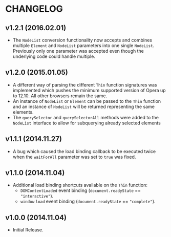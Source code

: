 CHANGELOG
=========

v1.2.1 (2016.02.01)
-------------------
- The `NodeList` conversion functionality now accepts and combines multiple `Element` and `NodeList` parameters into one single `NodeList`. Previously only one parameter was accepted even though the underlying code could handle multiple.

v1.2.0 (2015.01.05)
-------------------
- A different way of parsing the different `Thin` function signatures was implemented which pushes the minimum supported version of Opera up to 12.10. All other browsers remain the same.
- An instance of `NodeList` or `Element` can be passed to the `Thin` function and an instance of `NodeList` will be returned representing the same elements.
- The `querySelector` and `querySelectorAll` methods were added to the `NodeList` interface to allow for subquerying already selected elements

v1.1.1 (2014.11.27)
-------------------
- A bug which caused the load binding callback to be executed twice when the `waitForAll` parameter was set to `true` was fixed.

v1.1.0 (2014.11.04)
-------------------
- Additional load binding shortcuts available on the `Thin` function:
    + `DOMContentLoaded` event binding (`document.readyState` == `"interactive"`).
    + `window` `load` event binding (`document.readyState` == `"complete"`).

v1.0.0 (2014.11.04)
-------------------
- Initial Release.
